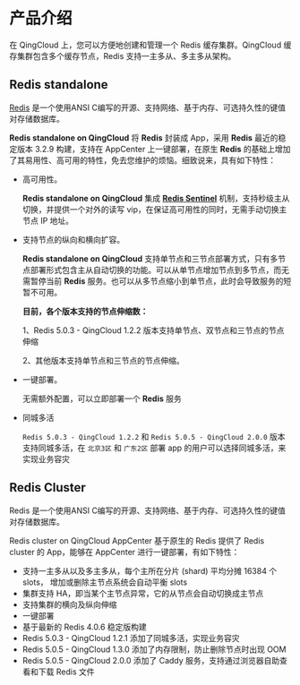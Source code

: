 ---
---

# 产品介绍
在 QingCloud 上，您可以方便地创建和管理一个 Redis 缓存集群。QingCloud 缓存集群包含多个缓存节点，Redis 支持一主多从、多主多从架构。

## Redis standalone

   [Redis](https://redis.io/) 是一个使用ANSI C编写的开源、支持网络、基于内存、可选持久性的键值对存储数据库。

**Redis standalone on QingCloud** 将 **Redis** 封装成 App，采用 **Redis** 最近的稳定版本 3.2.9 构建，支持在 AppCenter 上一键部署，在原生 **Redis** 的基础上增加了其易用性、高可用的特性，免去您维护的烦恼。细致说来，具有如下特性：

- 高可用性。

  **Redis standalone on QingCloud** 集成 **[Redis Sentinel](https://redis.io/topics/sentinel)** 机制，支持秒级主从切换，并提供一个对外的读写 vip，在保证高可用性的同时，无需手动切换主节点 IP 地址。

- 支持节点的纵向和横向扩容。

  **Redis standalone on QingCloud** 支持单节点和三节点部署方式，只有多节点部署形式包含主从自动切换的功能。可以从单节点增加节点到多节点，而无需暂停当前 **Redis** 服务。也可以从多节点缩小到单节点，此时会导致服务的短暂不可用。

  **目前，各个版本支持的节点伸缩数：**

    1、Redis 5.0.3 - QingCloud 1.2.2 版本支持单节点、双节点和三节点的节点伸缩

    2、其他版本支持单节点和三节点的节点伸缩。

- 一键部署。 

  无需额外配置，可以立即部署一个 **Redis** 服务

- 同城多活

  `Redis 5.0.3 - QingCloud 1.2.2` 和 `Redis 5.0.5 - QingCloud 2.0.0` 版本支持同城多活，在 `北京3区` 和 `广东2区` 部署 app 的用户可以选择同城多活，来实现业务容灾

## Redis Cluster

Redis 是一个使用ANSI C编写的开源、支持网络、基于内存、可选持久性的键值对存储数据库。

Redis cluster on QingCloud AppCenter 基于原生的 Redis 提供了 Redis cluster 的 App，能够在 AppCenter 进行一键部署，有如下特性：

- 支持一主多从以及多主多从，每个主所在分片 (shard) 平均分摊 16384 个 slots， 增加或删除主节点系统会自动平衡 slots 
- 集群支持 HA，即当某个主节点异常，它的从节点会自动切换成主节点
- 支持集群的横向及纵向伸缩
- 一键部署
- 基于最新的 Redis 4.0.6 稳定版构建
- Redis 5.0.3 - QingCloud 1.2.1 添加了同城多活，实现业务容灾
- Redis 5.0.5 - QingCloud 1.3.0 添加了内存限制，防止删除节点时出现 OOM
- Redis 5.0.5 - QingCloud 2.0.0 添加了 Caddy 服务，支持通过浏览器自助查看和下载 Redis 文件